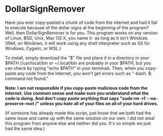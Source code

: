 # DollarSignRemover
Have you ever copy-pasted a chunk of code from the internet and had it fail to execute because of the dollar signs at the beginning of the program? Well, then DollarSignRemover is for you. This program works on any version of Linux, BSD, Unix, Mac OS X, you name it- as long as it isn't Windoze. (Well, on Windows, it will work using any shell interpreter such as Git for Windows, Cygwin, or WSL.)

To install, simply download the "$" file and place it in a directory in your $PATH (/usr/local/bin or ~/.local/bin are probably in your $PATH, but you can check by typing "echo $PATH" in your terminal). Then, when you copy-paste any code from the Internet, you won't get errors such as "-bash: \$\: command not found."

**Note: I am not responsible if you copy-paste malicious code from the internet. Use common sense and make sure you understand what the code is doing. And don't copy paste anything that says "sudo rm -rf --no-preserve-root /" unless you hate all of your files on all of your hard drives.**

(If someone has already made this script, just know that we both had the same issue and came up with the same solution on our own. I did not steal this program from anyone else and neither did you. It's so simple we just had the same idea.)
